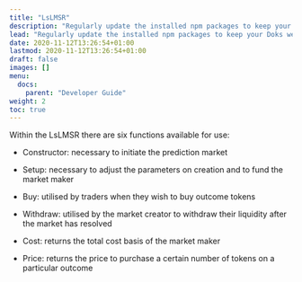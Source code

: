 ```yaml
---
title: "LsLMSR"
description: "Regularly update the installed npm packages to keep your Doks website stable, usable, and secure."
lead: "Regularly update the installed npm packages to keep your Doks website stable, usable, and secure."
date: 2020-11-12T13:26:54+01:00
lastmod: 2020-11-12T13:26:54+01:00
draft: false
images: []
menu: 
  docs:
    parent: "Developer Guide"
weight: 2
toc: true
---
```



Within the LsLMSR there are six functions available for use:

-   Constructor: necessary to initiate the prediction market

-   Setup: necessary to adjust the parameters on creation and to fund the market maker

-   Buy: utilised by traders when they wish to buy outcome tokens

-   Withdraw: utilised by the market creator to withdraw their liquidity after the market has resolved

-   Cost: returns the total cost basis of the market maker

-   Price: returns the price to purchase a certain number of tokens on a particular outcome
